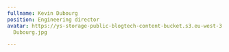```yaml
---
fullname: Kevin Dubourg
position: Engineering director
avatar: https://ys-storage-public-blogtech-content-bucket.s3.eu-west-3.amazonaws.com/Kevin
  Dubourg.jpg

---
```

